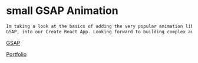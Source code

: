 # small GSAP Animation

```bash
Im taking a look at the basics of adding the very popular animation library;
GSAP, into our Create React App. Looking forward to building complex animations in the future.
```
[GSAP](https://greensock.com/gsap/)

[Portfolio](https://yassine-irab.me/)
